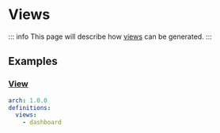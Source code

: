 # Views

::: info
This page will describe how [views](https://laravel.com/docs/10.x/views) can be generated.
:::

## Examples

### [View](https://laravel.com/docs/10.x/views#creating-and-rendering-views)

```yaml
arch: 1.0.0
definitions:
  views:
    - dashboard
```
